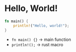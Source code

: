 # Hello, World!
```rust
fn main() {
    println!("Hello, world!");
}
```

- `fn main() {}` -> main function
- `println!();` -> rust macro